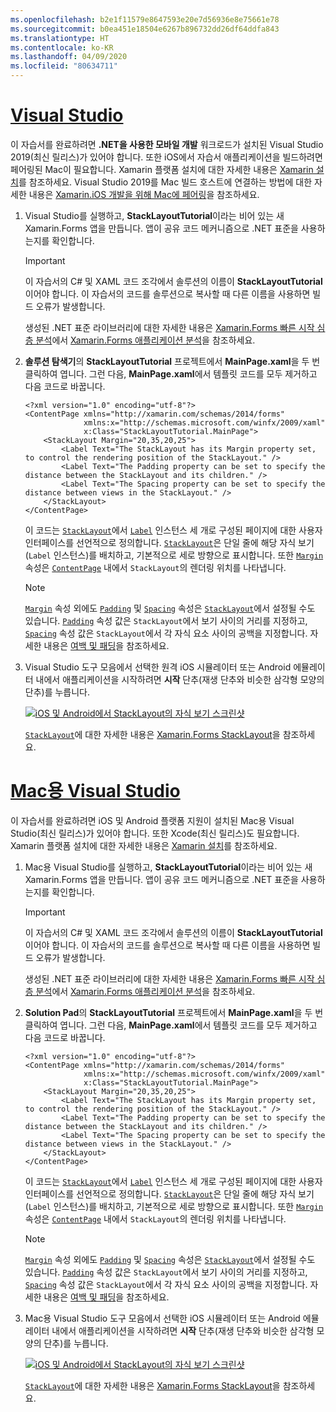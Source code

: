```yaml
---
ms.openlocfilehash: b2e1f11579e8647593e20e7d56936e8e75661e78
ms.sourcegitcommit: b0ea451e18504e6267b896732dd26df64ddfa843
ms.translationtype: HT
ms.contentlocale: ko-KR
ms.lasthandoff: 04/09/2020
ms.locfileid: "80634711"
---
```

# <a name="visual-studio"></a>[Visual Studio](#tab/vswin)

이 자습서를 완료하려면 **.NET을 사용한 모바일 개발** 워크로드가 설치된 Visual Studio 2019(최신 릴리스)가 있어야 합니다. 또한 iOS에서 자습서 애플리케이션을 빌드하려면 페어링된 Mac이 필요합니다. Xamarin 플랫폼 설치에 대한 자세한 내용은 [Xamarin 설치](~/get-started/installation/index.md)를 참조하세요. Visual Studio 2019를 Mac 빌드 호스트에 연결하는 방법에 대한 자세한 내용은 [Xamarin.iOS 개발을 위해 Mac에 페어링](~/ios/get-started/installation/windows/connecting-to-mac/index.md)을 참조하세요.

1. Visual Studio를 실행하고, **StackLayoutTutorial**이라는 비어 있는 새 Xamarin.Forms 앱을 만듭니다. 앱이 공유 코드 메커니즘으로 .NET 표준을 사용하는지를 확인합니다.

    > [!IMPORTANT]
    > 이 자습서의 C# 및 XAML 코드 조각에서 솔루션의 이름이 **StackLayoutTutorial**이어야 합니다. 이 자습서의 코드를 솔루션으로 복사할 때 다른 이름을 사용하면 빌드 오류가 발생합니다.

    생성된 .NET 표준 라이브러리에 대한 자세한 내용은 [Xamarin.Forms 빠른 시작 심층 분석](~/get-started/quickstarts/deepdive.md)에서 [Xamarin.Forms 애플리케이션 분석](~/get-started/quickstarts/deepdive.md#anatomy-of-a-xamarinforms-application)을 참조하세요.

1. **솔루션 탐색기**의 **StackLayoutTutorial** 프로젝트에서 **MainPage.xaml**을 두 번 클릭하여 엽니다. 그런 다음, **MainPage.xaml**에서 템플릿 코드를 모두 제거하고 다음 코드로 바꿉니다.

    ```xaml
    <?xml version="1.0" encoding="utf-8"?>
    <ContentPage xmlns="http://xamarin.com/schemas/2014/forms"
                 xmlns:x="http://schemas.microsoft.com/winfx/2009/xaml"
                 x:Class="StackLayoutTutorial.MainPage">
        <StackLayout Margin="20,35,20,25">
            <Label Text="The StackLayout has its Margin property set, to control the rendering position of the StackLayout." />
            <Label Text="The Padding property can be set to specify the distance between the StackLayout and its children." />
            <Label Text="The Spacing property can be set to specify the distance between views in the StackLayout." />
        </StackLayout>
    </ContentPage>
    ```

    이 코드는 [`StackLayout`](xref:Xamarin.Forms.StackLayout)에서 [`Label`](xref:Xamarin.Forms.Label) 인스턴스 세 개로 구성된 페이지에 대한 사용자 인터페이스를 선언적으로 정의합니다. [`StackLayout`](xref:Xamarin.Forms.StackLayout)은 단일 줄에 해당 자식 보기(`Label` 인스턴스)를 배치하고, 기본적으로 세로 방향으로 표시합니다. 또한 [`Margin`](xref:Xamarin.Forms.View.Margin) 속성은 [`ContentPage`](xref:Xamarin.Forms.ContentPage) 내에서 `StackLayout`의 렌더링 위치를 나타냅니다.

    > [!NOTE]
    > [`Margin`](xref:Xamarin.Forms.View.Margin) 속성 외에도 [`Padding`](xref:Xamarin.Forms.Layout.Padding) 및 [`Spacing`](xref:Xamarin.Forms.StackLayout.Spacing) 속성은 [`StackLayout`](xref:Xamarin.Forms.StackLayout)에서 설정될 수도 있습니다. [`Padding`](xref:Xamarin.Forms.Layout.Padding) 속성 값은 `StackLayout`에서 보기 사이의 거리를 지정하고, [`Spacing`](xref:Xamarin.Forms.StackLayout.Spacing) 속성 값은 `StackLayout`에서 각 자식 요소 사이의 공백을 지정합니다. 자세한 내용은 [여백 및 패딩](~/xamarin-forms/user-interface/layouts/margin-and-padding.md)을 참조하세요.

1. Visual Studio 도구 모음에서 선택한 원격 iOS 시뮬레이터 또는 Android 에뮬레이터 내에서 애플리케이션을 시작하려면 **시작** 단추(재생 단추와 비슷한 삼각형 모양의 단추)를 누릅니다.

    [![iOS 및 Android에서 StackLayout의 자식 보기 스크린샷](../images/create-stacklayout.png "레이블 인스턴스를 포함하는 StackLayout")](../images/create-stacklayout-large.png#lightbox "레이블 인스턴스를 포함하는 StackLayout")

    [`StackLayout`](xref:Xamarin.Forms.StackLayout)에 대한 자세한 내용은 [Xamarin.Forms StackLayout](~/xamarin-forms/user-interface/layouts/stack-layout.md)을 참조하세요.

# <a name="visual-studio-for-mac"></a>[Mac용 Visual Studio](#tab/vsmac)

이 자습서를 완료하려면 iOS 및 Android 플랫폼 지원이 설치된 Mac용 Visual Studio(최신 릴리스)가 있어야 합니다. 또한 Xcode(최신 릴리스)도 필요합니다. Xamarin 플랫폼 설치에 대한 자세한 내용은 [Xamarin 설치](~/get-started/installation/index.md)를 참조하세요.

1. Mac용 Visual Studio를 실행하고, **StackLayoutTutorial**이라는 비어 있는 새 Xamarin.Forms 앱을 만듭니다. 앱이 공유 코드 메커니즘으로 .NET 표준을 사용하는지를 확인합니다.

    > [!IMPORTANT]
    > 이 자습서의 C# 및 XAML 코드 조각에서 솔루션의 이름이 **StackLayoutTutorial**이어야 합니다. 이 자습서의 코드를 솔루션으로 복사할 때 다른 이름을 사용하면 빌드 오류가 발생합니다.

    생성된 .NET 표준 라이브러리에 대한 자세한 내용은 [Xamarin.Forms 빠른 시작 심층 분석](~/get-started/first-app/index.md)에서 [Xamarin.Forms 애플리케이션 분석](~/get-started/first-app/index.md)을 참조하세요.

1. **Solution Pad**의 **StackLayoutTutorial** 프로젝트에서 **MainPage.xaml**을 두 번 클릭하여 엽니다. 그런 다음, **MainPage.xaml**에서 템플릿 코드를 모두 제거하고 다음 코드로 바꿉니다.

    ```xaml
    <?xml version="1.0" encoding="utf-8"?>
    <ContentPage xmlns="http://xamarin.com/schemas/2014/forms"
                 xmlns:x="http://schemas.microsoft.com/winfx/2009/xaml"
                 x:Class="StackLayoutTutorial.MainPage">
        <StackLayout Margin="20,35,20,25">
            <Label Text="The StackLayout has its Margin property set, to control the rendering position of the StackLayout." />
            <Label Text="The Padding property can be set to specify the distance between the StackLayout and its children." />
            <Label Text="The Spacing property can be set to specify the distance between views in the StackLayout." />
        </StackLayout>
    </ContentPage>
    ```

    이 코드는 [`StackLayout`](xref:Xamarin.Forms.StackLayout)에서 [`Label`](xref:Xamarin.Forms.Label) 인스턴스 세 개로 구성된 페이지에 대한 사용자 인터페이스를 선언적으로 정의합니다. [`StackLayout`](xref:Xamarin.Forms.StackLayout)은 단일 줄에 해당 자식 보기(`Label` 인스턴스)를 배치하고, 기본적으로 세로 방향으로 표시합니다. 또한 [`Margin`](xref:Xamarin.Forms.View.Margin) 속성은 [`ContentPage`](xref:Xamarin.Forms.ContentPage) 내에서 `StackLayout`의 렌더링 위치를 나타냅니다.

    > [!NOTE]
    > [`Margin`](xref:Xamarin.Forms.View.Margin) 속성 외에도 [`Padding`](xref:Xamarin.Forms.Layout.Padding) 및 [`Spacing`](xref:Xamarin.Forms.StackLayout.Spacing) 속성은 [`StackLayout`](xref:Xamarin.Forms.StackLayout)에서 설정될 수도 있습니다. [`Padding`](xref:Xamarin.Forms.Layout.Padding) 속성 값은 `StackLayout`에서 보기 사이의 거리를 지정하고, [`Spacing`](xref:Xamarin.Forms.StackLayout.Spacing) 속성 값은 `StackLayout`에서 각 자식 요소 사이의 공백을 지정합니다. 자세한 내용은 [여백 및 패딩](~/xamarin-forms/user-interface/layouts/margin-and-padding.md)을 참조하세요.

1. Mac용 Visual Studio 도구 모음에서 선택한 iOS 시뮬레이터 또는 Android 에뮬레이터 내에서 애플리케이션을 시작하려면 **시작** 단추(재생 단추와 비슷한 삼각형 모양의 단추)를 누릅니다.

    [![iOS 및 Android에서 StackLayout의 자식 보기 스크린샷](../images/create-stacklayout.png "레이블 인스턴스를 포함하는 StackLayout")](../images/create-stacklayout-large.png#lightbox "레이블 인스턴스를 포함하는 StackLayout")

    [`StackLayout`](xref:Xamarin.Forms.StackLayout)에 대한 자세한 내용은 [Xamarin.Forms StackLayout](~/xamarin-forms/user-interface/layouts/stack-layout.md)을 참조하세요.
